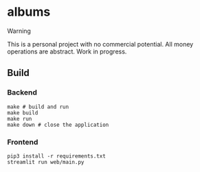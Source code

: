 # albums

> [!WARNING]
> This is a personal project with no commercial potential.
> All money operations are abstract.
> Work in progress.

## Build

### Backend
```shell
make # build and run
make build
make run
make down # close the application
```

### Frontend
```shell
pip3 install -r requirements.txt
streamlit run web/main.py
```